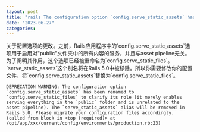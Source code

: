 ```yaml
---
layout: post
title: "rails The configuration option `config.serve_static_assets` has been renamed to `config.serve_static_files`"
date: "2023-06-27"
categories: 
---
```

<p>关于配置选项的更改。之前，Rails应用程序中的`config.serve_static_assets`选项用于启用对&quot;public&quot;文件夹中的所有内容的服务，并且与asset pipeline无关。为了阐明其作用，这个选项已经被重命名为`config.serve_static_files`。`serve_static_assets`这个别名将在Rails 5.0中被移除。所以你需要修改你的配置文件，将`config.serve_static_assets`替换为`config.serve_static_files`。</p>

<pre>
<code>DEPRECATION WARNING: The configuration option `config.serve_static_assets` has been renamed to `config.serve_static_files` to clarify its role (it merely enables serving everything in the `public` folder and is unrelated to the asset pipeline). The `serve_static_assets` alias will be removed in Rails 5.0. Please migrate your configuration files accordingly. (called from block in &lt;top (required)&gt; at /opt/app/xxx/current/config/environments/production.rb:23)</code></pre>

